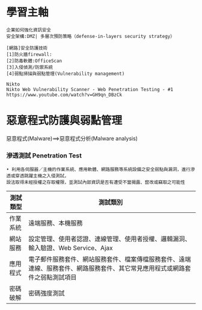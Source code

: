 # 學習主軸
```
企業如何強化資訊安全
安全架構:DMZ| 多層次預防策略（defense-in-layers security strategy）

[網路]安全防護技術
[1]防火牆firewall:
[2]防毒軟體:OfficeScan
[3]入侵偵測/防禦系統
[4]弱點掃描與弱點管理(Vulnerability management)

Nikto
Nikto Web Vulnerability Scanner - Web Penetration Testing - #1
https://www.youtube.com/watch?v=GH9qn_DBzCk

```

# 惡意程式防護與弱點管理
惡意程式(Malware)==>惡意程式分析(Malware analysis)

### 滲透測試 Penetration Test
```
• 利用各伺服器／主機的作業系統、應用軟體、網路服務等系統設備之安全弱點與漏洞，進行滲透或穿透跳躍主機之入侵測試，
設法取得未經授權之存取權限，並測試內部資訊是否有遭受不當揭露、竄改或竊取之可能性
```
|測試類型 |                                              測試類別|
| ---- | -------------------------------------------------- |
|作業系統|                                         遠端服務、本機服務
|網站服務|                      設定管理、使用者認證、連線管理、使用者授權、邏輯漏洞、輸入驗證、Web Service、Ajax|
|應用程式 |                       電子郵件服務套件、網站服務套件、檔案傳檔服務套件、遠端連線、服務套件、網路服務套件、其它常見應用程式或網路套件之弱點測試項目 |      
|密碼破解  |                                          密碼強度測試|



